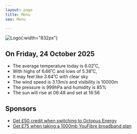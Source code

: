 ```yaml
---
layout: page
title: Menu
seo: Menu

---
```


![Logo](/images/logo.jpg){:width="832px"}

<!-- weather_marker starts -->
## On Friday, 24 October 2025

- The average temperature today is 6.02˚C,
- With highs of 6.66˚C and lows of 5.38˚C,
- It may feel like 3.64˚C with clear sky
- The wind speed is 3.13m/s and visibility is 10000m
- The pressure is 999hPa and humidity is 85%
- The sun will rise at 06:48 and set at 16:56

<!-- weather_marker ends -->

## Sponsors

- [Get £50 credit when switching to Octopus Energy](https://bit.ly/3oD1nnS)
- [Get £75 when taking a 1000mb YouFibre broadband plan](https://aklam.io/91zWhU?)
